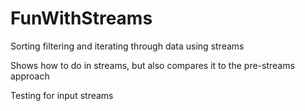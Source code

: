 # FunWithStreams

Sorting filtering and iterating through data using streams

Shows how to do in streams, but also compares it to the pre-streams approach

Testing for input streams